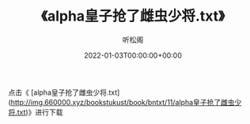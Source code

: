 ﻿---
title:  《alpha皇子抢了雌虫少将.txt》
date:   2022-01-03T00:00:00+00:00
author: 听松阁
layout: post
permalink: /alpha皇子抢了雌虫少将/
categories: 小说
tags: [小说]
---

点击《 [alpha皇子抢了雌虫少将.txt](<a href="http://img.660000.xyz/bookstukust/book/bntxt/11/alpha" target=_blank>http://img.660000.xyz/bookstukust/book/bntxt/11/alpha皇子抢了雌虫少将.txt)》进行下载